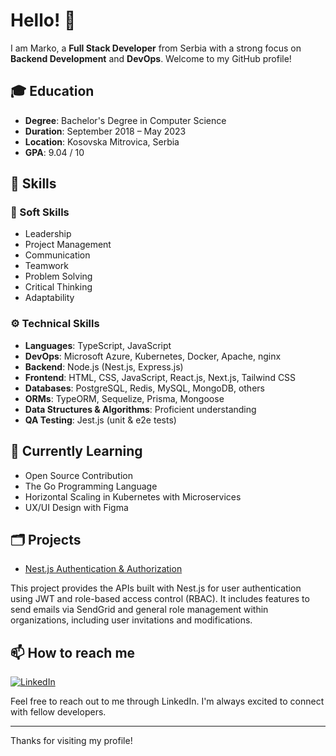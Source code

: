 # Hello! 👋

I am Marko, a **Full Stack Developer** from Serbia with a strong focus on **Backend Development** and **DevOps**. Welcome to my GitHub profile!

## 🎓 Education

- **Degree**: Bachelor's Degree in Computer Science
- **Duration**: September 2018 – May 2023
- **Location**: Kosovska Mitrovica, Serbia
- **GPA**: 9.04 / 10

## 🔧 Skills

### 🌟 Soft Skills

- Leadership
- Project Management
- Communication
- Teamwork
- Problem Solving
- Critical Thinking
- Adaptability

### ⚙️ Technical Skills

- **Languages**: TypeScript, JavaScript
- **DevOps**: Microsoft Azure, Kubernetes, Docker, Apache, nginx
- **Backend**: Node.js (Nest.js, Express.js)
- **Frontend**: HTML, CSS, JavaScript, React.js, Next.js, Tailwind CSS
- **Databases**: PostgreSQL, Redis, MySQL, MongoDB, others
- **ORMs**: TypeORM, Sequelize, Prisma, Mongoose
- **Data Structures & Algorithms**: Proficient understanding
- **QA Testing**: Jest.js (unit & e2e tests)

## 🌱 Currently Learning

- Open Source Contribution
- The Go Programming Language
- Horizontal Scaling in Kubernetes with Microservices
- UX/UI Design with Figma

## 🗂️ Projects

- [Nest.js Authentication & Authorization](https://github.com/anicmarko9/nest-guard)

This project provides the APIs built with Nest.js for user authentication using JWT and role-based access control (RBAC). It includes features to send emails via SendGrid and general role management within organizations, including user invitations and modifications.

## 📫 How to reach me

[![LinkedIn](https://img.shields.io/badge/LinkedIn-blue?style=for-the-badge&logo=linkedin&logoColor=white)](https://www.linkedin.com/in/anicmarko9/)

Feel free to reach out to me through LinkedIn. I'm always excited to connect with fellow developers.

---

Thanks for visiting my profile!
